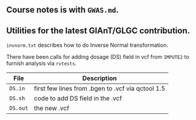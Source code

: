 ## Course notes is with `GWAS.md`.

## Utilities for the latest GIAnT/GLGC contribution.

`invnorm.txt` describes how to do Inverse Normal transformation.

There have been calls for adding dosage (DS) field in vcf from `IMPUTE2` to furnish analysis via `rvtests`.

File    | Description 
--------|------------
`DS.in` | first few lines from .bgen to .vcf via qctool 1.5
`DS.sh` | code to add DS field in the .vcf
`DS.out`| the new .vcf
